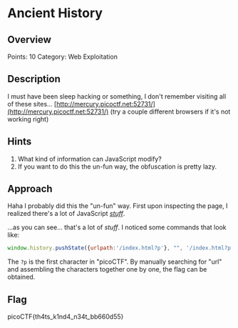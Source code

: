 # Ancient History

## Overview

Points: 10
Category: Web Exploitation

## Description

I must have been sleep hacking or something, I don't remember visiting all of these sites... [http://mercury.picoctf.net:52731/](http://mercury.picoctf.net:52731/) (try a couple different browsers if it's not working right)

## Hints

1. What kind of information can JavaScript modify?
2. If you want to do this the un-fun way, the obfuscation is pretty lazy.

## Approach

Haha I probably did this the "un-fun" way. First upon inspecting the page, I realized there's a lot of JavaScript [*stuff*](https://github.com/v341196137/PicoCTF2021-Writeup/blob/main/Web%20Exploitation/Ancient%20History/stuff.js).

...as you can see... that's a lot of *stuff*.
I noticed some commands that look like:

```js
window.history.pushState({urlpath:'/index.html?p'}, "", '/index.html?p');
```

The `?p` is the first character in "picoCTF". By manually searching for "url" and assembling the characters together one by one, the flag can be obtained.

## Flag

picoCTF{th4ts_k1nd4_n34t_bb660d55}
